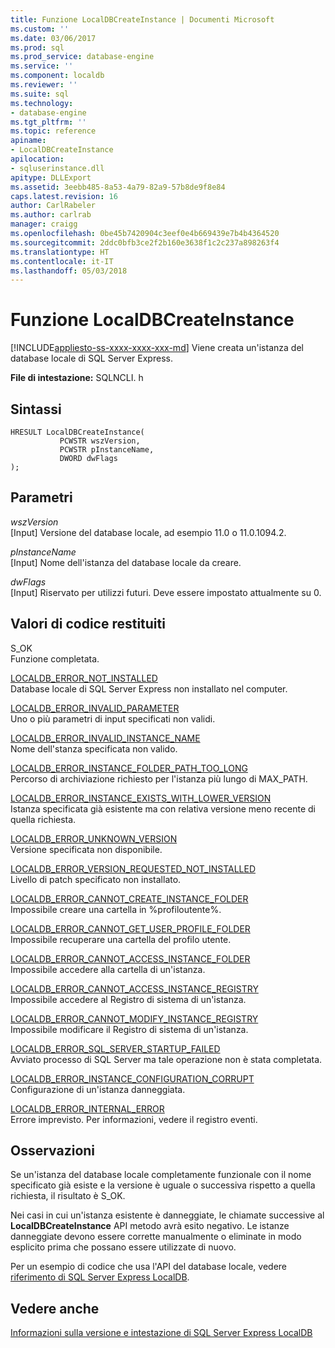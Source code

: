 ```yaml
---
title: Funzione LocalDBCreateInstance | Documenti Microsoft
ms.custom: ''
ms.date: 03/06/2017
ms.prod: sql
ms.prod_service: database-engine
ms.service: ''
ms.component: localdb
ms.reviewer: ''
ms.suite: sql
ms.technology:
- database-engine
ms.tgt_pltfrm: ''
ms.topic: reference
apiname:
- LocalDBCreateInstance
apilocation:
- sqluserinstance.dll
apitype: DLLExport
ms.assetid: 3eebb485-8a53-4a79-82a9-57b8de9f8e84
caps.latest.revision: 16
author: CarlRabeler
ms.author: carlrab
manager: craigg
ms.openlocfilehash: 0be45b7420904c3eef0e4b669439e7b4b4364520
ms.sourcegitcommit: 2ddc0bfb3ce2f2b160e3638f1c2c237a898263f4
ms.translationtype: HT
ms.contentlocale: it-IT
ms.lasthandoff: 05/03/2018
---
```

# <a name="localdbcreateinstance-function"></a>Funzione LocalDBCreateInstance
[!INCLUDE[appliesto-ss-xxxx-xxxx-xxx-md](../../includes/appliesto-ss-xxxx-xxxx-xxx-md.md)]
  Viene creata un'istanza del database locale di SQL Server Express.  
  
 **File di intestazione:** SQLNCLI. h  
  
## <a name="syntax"></a>Sintassi  
  
```  
HRESULT LocalDBCreateInstance(  
           PCWSTR wszVersion,  
           PCWSTR pInstanceName,   
           DWORD dwFlags   
);  
```  
  
## <a name="parameters"></a>Parametri  
 *wszVersion*  
 [Input] Versione del database locale, ad esempio 11.0 o 11.0.1094.2.  
  
 *pInstanceName*  
 [Input] Nome dell'istanza del database locale da creare.  
  
 *dwFlags*  
 [Input] Riservato per utilizzi futuri. Deve essere impostato attualmente su 0.  
  
## <a name="returns"></a>Valori di codice restituiti  
 S_OK  
 Funzione completata.  
  
 [LOCALDB_ERROR_NOT_INSTALLED](../../relational-databases/express-localdb-error-messages/localdb-error-not-installed.md)  
 Database locale di SQL Server Express non installato nel computer.  
  
 [LOCALDB_ERROR_INVALID_PARAMETER](../../relational-databases/express-localdb-error-messages/localdb-error-invalid-parameter.md)  
 Uno o più parametri di input specificati non validi.  
  
 [LOCALDB_ERROR_INVALID_INSTANCE_NAME](../../relational-databases/express-localdb-error-messages/localdb-error-invalid-instance-name.md)  
 Nome dell'stanza specificata non valido.  
  
 [LOCALDB_ERROR_INSTANCE_FOLDER_PATH_TOO_LONG](../../relational-databases/express-localdb-error-messages/localdb-error-instance-folder-path-too-long.md)  
 Percorso di archiviazione richiesto per l'istanza più lungo di MAX_PATH.  
  
 [LOCALDB_ERROR_INSTANCE_EXISTS_WITH_LOWER_VERSION](../../relational-databases/express-localdb-error-messages/localdb-error-instance-exists-with-lower-version.md)  
 Istanza specificata già esistente ma con relativa versione meno recente di quella richiesta.  
  
 [LOCALDB_ERROR_UNKNOWN_VERSION](../../relational-databases/express-localdb-error-messages/localdb-error-unknown-version.md)  
 Versione specificata non disponibile.  
  
 [LOCALDB_ERROR_VERSION_REQUESTED_NOT_INSTALLED](../../relational-databases/express-localdb-error-messages/localdb-error-version-requested-not-installed.md)  
 Livello di patch specificato non installato.  
  
 [LOCALDB_ERROR_CANNOT_CREATE_INSTANCE_FOLDER](../../relational-databases/express-localdb-error-messages/localdb-error-cannot-create-instance-folder.md)  
 Impossibile creare una cartella in %profiloutente%.  
  
 [LOCALDB_ERROR_CANNOT_GET_USER_PROFILE_FOLDER](../../relational-databases/express-localdb-error-messages/localdb-error-cannot-get-user-profile-folder.md)  
 Impossibile recuperare una cartella del profilo utente.  
  
 [LOCALDB_ERROR_CANNOT_ACCESS_INSTANCE_FOLDER](../../relational-databases/express-localdb-error-messages/localdb-error-cannot-access-instance-folder.md)  
 Impossibile accedere alla cartella di un'istanza.  
  
 [LOCALDB_ERROR_CANNOT_ACCESS_INSTANCE_REGISTRY](../../relational-databases/express-localdb-error-messages/localdb-error-cannot-access-instance-registry.md)  
 Impossibile accedere al Registro di sistema di un'istanza.  
  
 [LOCALDB_ERROR_CANNOT_MODIFY_INSTANCE_REGISTRY](../../relational-databases/express-localdb-error-messages/localdb-error-cannot-modify-instance-registry.md)  
 Impossibile modificare il Registro di sistema di un'istanza.  
  
 [LOCALDB_ERROR_SQL_SERVER_STARTUP_FAILED](../../relational-databases/express-localdb-error-messages/localdb-error-sql-server-startup-failed.md)  
 Avviato processo di SQL Server ma tale operazione non è stata completata.  
  
 [LOCALDB_ERROR_INSTANCE_CONFIGURATION_CORRUPT](../../relational-databases/express-localdb-error-messages/localdb-error-instance-configuration-corrupt.md)  
 Configurazione di un'istanza danneggiata.  
  
 [LOCALDB_ERROR_INTERNAL_ERROR](../../relational-databases/express-localdb-error-messages/localdb-error-internal-error.md)  
 Errore imprevisto. Per informazioni, vedere il registro eventi.  
  
## <a name="remarks"></a>Osservazioni  
 Se un'istanza del database locale completamente funzionale con il nome specificato già esiste e la versione è uguale o successiva rispetto a quella richiesta, il risultato è S_OK.  
  
 Nei casi in cui un'istanza esistente è danneggiate, le chiamate successive al **LocalDBCreateInstance** API metodo avrà esito negativo. Le istanze danneggiate devono essere corrette manualmente o eliminate in modo esplicito prima che possano essere utilizzate di nuovo.  
  
 Per un esempio di codice che usa l'API del database locale, vedere [riferimento di SQL Server Express LocalDB](../../relational-databases/sql-server-express-localdb-reference.md).  
  
## <a name="see-also"></a>Vedere anche  
 [Informazioni sulla versione e intestazione di SQL Server Express LocalDB](../../relational-databases/express-localdb-instance-apis/sql-server-express-localdb-header-and-version-information.md)  
  
  
